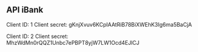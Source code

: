 ## API iBank

Client ID: 1
Client secret: gKnjXvuv6KCpIAAtRiB78BiXWEhK3Ig6ma5BaCjA

Client ID: 2
Client secret: MhzWdMn0rQQZ1Unbc7ePBPT8yjW7LW1Ocd4EJlCJ

